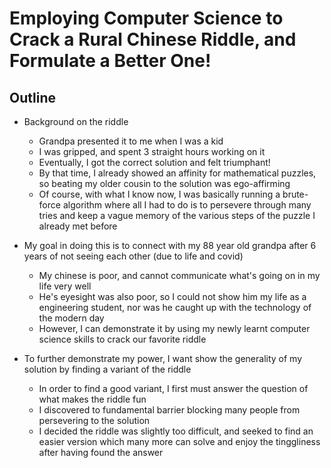 # Employing Computer Science to Crack a Rural Chinese Riddle, and Formulate a Better One!

## Outline
* Background on the riddle
  * Grandpa presented it to me when I was a kid
  * I was gripped, and spent 3 straight hours working on it
  * Eventually, I got the correct solution and felt triumphant!
  * By that time, I already showed an affinity for mathematical puzzles, so beating my older cousin to the solution was ego-affirming
  * Of course, with what I know now, I was basically running a brute-force algorithm where all I had to do is to persevere through many tries and keep a vague memory of the various steps of the puzzle I already met before

* My goal in doing this is to connect with my 88 year old grandpa after 6 years of not seeing each other (due to life and covid)
  * My chinese is poor, and cannot communicate what's going on in my life very well
  * He's eyesight was also poor, so I could not show him my life as a engineering student, nor was he caught up with the technology of the modern day
  * However, I can demonstrate it by using my newly learnt computer science skills to crack our favorite riddle

* To further demonstrate my power, I want show the generality of my solution by finding a variant of the riddle
  * In order to find a good variant, I first must answer the question of what makes the riddle fun
  * I discovered to fundamental barrier blocking many people from persevering to the solution
  * I decided the riddle was slightly too difficult, and seeked to find an easier version which many more can solve and enjoy the tinggliness after having found the answer
